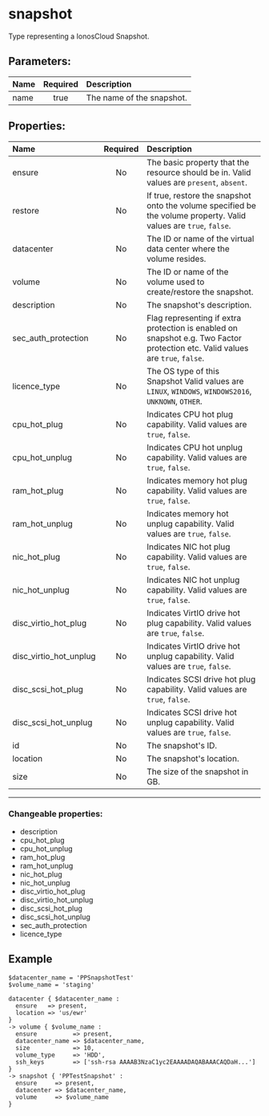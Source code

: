 # snapshot

Type representing a IonosCloud Snapshot.

## Parameters:

| Name | Required | Description |
| :--- | :-: | :--- |
| name | true | The name of the snapshot.   |

## Properties:

| Name | Required | Description |
| :--- | :-: | :--- |
| ensure | No | The basic property that the resource should be in.  Valid values are `present`, `absent`.  |
| restore | No | If true, restore the snapshot onto the volume specified be the volume property.  Valid values are `true`, `false`.  |
| datacenter | No | The ID or name of the virtual data center where the volume resides.   |
| volume | No | The ID or name of the volume used to create/restore the snapshot.   |
| description | No | The snapshot's description.   |
| sec_auth_protection | No | Flag representing if extra protection is enabled on snapshot e.g. Two Factor protection etc.  Valid values are `true`, `false`.  |
| licence_type | No | The OS type of this Snapshot  Valid values are `LINUX`, `WINDOWS`, `WINDOWS2016`, `UNKNOWN`, `OTHER`.  |
| cpu_hot_plug | No | Indicates CPU hot plug capability.  Valid values are `true`, `false`.  |
| cpu_hot_unplug | No | Indicates CPU hot unplug capability.  Valid values are `true`, `false`.  |
| ram_hot_plug | No | Indicates memory hot plug capability.  Valid values are `true`, `false`.  |
| ram_hot_unplug | No | Indicates memory hot unplug capability.  Valid values are `true`, `false`.  |
| nic_hot_plug | No | Indicates NIC hot plug capability.  Valid values are `true`, `false`.  |
| nic_hot_unplug | No | Indicates NIC hot unplug capability.  Valid values are `true`, `false`.  |
| disc_virtio_hot_plug | No | Indicates VirtIO drive hot plug capability.  Valid values are `true`, `false`.  |
| disc_virtio_hot_unplug | No | Indicates VirtIO drive hot unplug capability.  Valid values are `true`, `false`.  |
| disc_scsi_hot_plug | No | Indicates SCSI drive hot plug capability.  Valid values are `true`, `false`.  |
| disc_scsi_hot_unplug | No | Indicates SCSI drive hot unplug capability.  Valid values are `true`, `false`.  |
| id | No | The snapshot's ID.   |
| location | No | The snapshot's location.   |
| size | No | The size of the snapshot in GB.   |
***


### Changeable properties:

* description
* cpu_hot_plug
* cpu_hot_unplug
* ram_hot_plug
* ram_hot_unplug
* nic_hot_plug
* nic_hot_unplug
* disc_virtio_hot_plug
* disc_virtio_hot_unplug
* disc_scsi_hot_plug
* disc_scsi_hot_unplug
* sec_auth_protection
* licence_type


## Example

```text
$datacenter_name = 'PPSnapshotTest'
$volume_name = 'staging'

datacenter { $datacenter_name :
  ensure   => present,
  location => 'us/ewr'
}
-> volume { $volume_name :
  ensure          => present,
  datacenter_name => $datacenter_name,
  size            => 10,
  volume_type     => 'HDD',
  ssh_keys        => ['ssh-rsa AAAAB3NzaC1yc2EAAAADAQABAAACAQDaH...']
}
-> snapshot { 'PPTestSnapshot' :
  ensure     => present,
  datacenter => $datacenter_name,
  volume     => $volume_name
}

```
